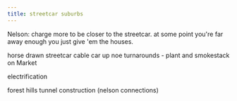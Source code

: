 ```yaml
---
title: streetcar suburbs
---
```


Nelson: charge more to be closer to the streetcar. at some point you're far away enough you just give 'em the houses.

horse drawn streetcar
cable car up noe
turnarounds - plant and smokestack on Market

electrification

forest hills tunnel construction
(nelson connections)
